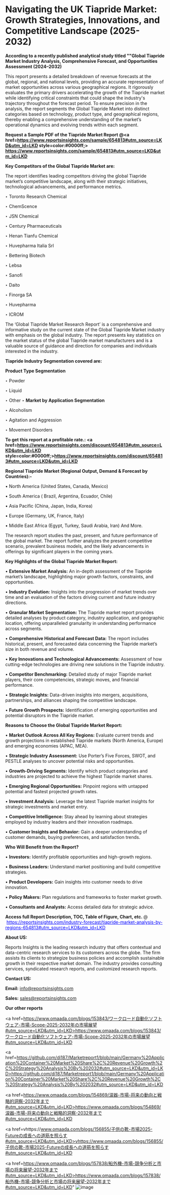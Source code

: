# Navigating the UK Tiapride Market: Growth Strategies, Innovations, and Competitive Landscape (2025-2032)

<strong>According to a recently published analytical study titled ""Global Tiapride Market Industry Analysis, Comprehensive Forecast, and Opportunities Assessment (2024–2032)</strong>

This report presents a detailed breakdown of revenue forecasts at the global, regional, and national levels, providing an accurate representation of market opportunities across various geographical regions. It rigorously evaluates the primary drivers accelerating the growth of the Tiapride market while identifying critical constraints that could shape the industry's trajectory throughout the forecast period. To ensure precision in the analysis, the report segments the Global Tiapride Market into distinct categories based on technology, product type, and geographical regions, thereby enabling a comprehensive understanding of the market’s operational dynamics and evolving trends within each segment.

<strong>Request a Sample PDF of the Tiapride Market Report </strong><strong>@<a href=https://www.reportsinsights.com/sample/654813#utm_source=LKD&utm_id=LKD style=color:#0000ff;> https://www.reportsinsights.com/sample/654813#utm_source=LKD&utm_id=LKD</a></strong></font>

<strong>Key Competitors of the Global Tiapride Market are:</strong>

The report identifies leading competitors driving the global Tiapride market’s competitive landscape, along with their strategic initiatives, technological advancements, and performance metrics.

‣ Toronto Research Chemical

‣ ChemScence

‣ JSN Chemical

‣ Century Pharmaceuticals

‣ Henan Tianfu Chemical

‣ Huvepharma Italia Srl

‣ Bettering Biotech

‣ Lebsa

‣ Sanofi

‣ Daito

‣ Finorga SA

‣ Huvepharma

‣ ICROM

The ‘Global Tiapride Market Research Report’ is a comprehensive and informative study on the current state of the Global Tiapride Market industry with emphasis on the global industry. The report presents key statistics on the market status of the global Tiapride market manufacturers and is a valuable source of guidance and direction for companies and individuals interested in the industry.

<strong>Tiapride Industry Segmentation covered are:</strong>

<strong>Product Type Segmentation</strong>

‣ Powder

‣ Liquid

‣ Other
‣ 
<strong>Market by Application Segmentation</strong>

‣ Alcoholism

‣ Agitation and Aggression

‣ Movement Disorders

<strong>To get this report at a profitable rate.: <a href=https://www.reportsinsights.com/discount/654813#utm_source=LKD&utm_id=LKD style=color:#0000ff;>https://www.reportsinsights.com/discount/654813#utm_source=LKD&utm_id=LKD</a></strong></font>

<strong>Regional Tiapride Market (Regional Output, Demand &amp; Forecast by Countries):-</strong>

• North America (United States, Canada, Mexico)

• South America ( Brazil, Argentina, Ecuador, Chile)

• Asia Pacific (China, Japan, India, Korea)

• Europe (Germany, UK, France, Italy)

• Middle East Africa (Egypt, Turkey, Saudi Arabia, Iran) And More.

The research report studies the past, present, and future performance of the global market. The report further analyzes the present competitive scenario, prevalent business models, and the likely advancements in offerings by significant players in the coming years.

<strong>Key Highlights of the Global Tiapride Market Report:</strong>

• <strong>Extensive Market Analysis:</strong> An in-depth assessment of the Tiapride market’s landscape, highlighting major growth factors, constraints, and opportunities.

• <strong>Industry Evolution:</strong> Insights into the progression of market trends over time and an evaluation of the factors driving current and future industry directions.

• <strong>Granular Market Segmentation:</strong> The Tiapride market report provides detailed analyses by product category, industry application, and geographic location, offering unparalleled granularity in understanding performance across segments.

• <strong>Comprehensive Historical and Forecast Data:</strong> The report includes historical, present, and forecasted data concerning the Tiapride market’s size in both revenue and volume.

• <strong>Key Innovations and Technological Advancements:</strong> Assessment of how cutting-edge technologies are driving new solutions in the Tiapride industry.

• <strong>Competitor Benchmarking:</strong> Detailed study of major Tiapride market players, their core competencies, strategic moves, and financial performance.

• <strong>Strategic Insights:</strong> Data-driven insights into mergers, acquisitions, partnerships, and alliances shaping the competitive landscape.

• <strong>Future Growth Prospects:</strong> Identification of emerging opportunities and potential disruptors in the Tiapride market.

<strong>Reasons to Choose the Global Tiapride Market Report:</strong>

• <strong>Market Outlook Across All Key Regions:</strong> Evaluate current trends and growth projections in established Tiapride markets (North America, Europe) and emerging economies (APAC, MEA).

• <strong>Strategic Industry Assessment:</strong> Use Porter’s Five Forces, SWOT, and PESTLE analyses to uncover potential risks and opportunities.

• <strong>Growth-Driving Segments:</strong> Identify which product categories and industries are projected to achieve the highest Tiapride market shares.

• <strong>Emerging Regional Opportunities:</strong> Pinpoint regions with untapped potential and fastest projected growth rates.

• <strong>Investment Analysis:</strong> Leverage the latest Tiapride market insights for strategic investments and market entry.

• <strong>Competitive Intelligence:</strong> Stay ahead by learning about strategies employed by industry leaders and their innovation roadmaps.

• <strong>Customer Insights and Behavior:</strong> Gain a deeper understanding of customer demands, buying preferences, and satisfaction trends.

<strong>Who Will Benefit from the Report?</strong>

• <strong>Investors:</strong> Identify profitable opportunities and high-growth regions.

• <strong>Business Leaders:</strong> Understand market positioning and build competitive strategies.

• <strong>Product Developers:</strong> Gain insights into customer needs to drive innovation.

• <strong>Policy Makers:</strong> Plan regulations and frameworks to foster market growth.

• <strong>Consultants and Analysts:</strong> Access detailed data for strategic advice.
</ul>
<strong>Access full Report Description, TOC, Table of Figure, Chart, etc. </strong>@  <a href=https://reportsinsights.com/industry-forecast/tiapride-market-analysis-by-regions-654813#utm_source=LKD&utm_id=LKD style=color:#0000ff;>https://reportsinsights.com/industry-forecast/tiapride-market-analysis-by-regions-654813#utm_source=LKD&utm_id=LKD</a></font>

<strong><strong>About US</strong>:</strong>

Reports Insights is the leading research industry that offers contextual and data-centric research services to its customers across the globe. The firm assists its clients to strategize business policies and accomplish sustainable growth in their respective market domain. The industry provides consulting services, syndicated research reports, and customized research reports.

<strong>Contact US:</strong>

<p class=""""><b>Email:</b> <a href=mailto:info@reportsinsights.com>info@reportsinsights.com</a></p>
<p class=""""><b>Sales:</b> <a href=mailto:sales@reportsinsights.com>sales@reportsinsights.com</a></p>

<strong>Our other reports</strong>

<a href=https://www.omaada.com/blogs/153843/ワークロード自動化ソフトウェア-市場-Scope-2025-2032年の市場展望#utm_source=LKD&utm_id=LKD>https://www.omaada.com/blogs/153843/ワークロード自動化ソフトウェア-市場-Scope-2025-2032年の市場展望#utm_source=LKD&utm_id=LKD</a>

<a href=https://github.com/di187/Marketreport1/blob/main/Germany%20Application%20Container%20Market%20Share%2C%20Revenue%20Growth%2C%20Strategy%20Analysis%20By%202032#utm_source=LKD&utm_id=LKD>https://github.com/di187/Marketreport1/blob/main/Germany%20Application%20Container%20Market%20Share%2C%20Revenue%20Growth%2C%20Strategy%20Analysis%20By%202032#utm_source=LKD&utm_id=LKD</a>

<a href=https://www.omaada.com/blogs/154869/涙器-市場-将来の動向と戦略的洞察-2032年まで#utm_source=LKD&utm_id=LKD>https://www.omaada.com/blogs/154869/涙器-市場-将来の動向と戦略的洞察-2032年まで#utm_source=LKD&utm_id=LKD</a>

<a href=vhttps://www.omaada.com/blogs/156855/子供の靴-市場2025-Futureの成長への道筋を照らす#utm_source=LKD&utm_id=LKD>vhttps://www.omaada.com/blogs/156855/子供の靴-市場2025-Futureの成長への道筋を照らす#utm_source=LKD&utm_id=LKD</a>

<a href=https://www.omaada.com/blogs/157838/船外機-市場-競争分析と市場の将来展望-2032年まで#utm_source=LKD&utm_id=LKD>https://www.omaada.com/blogs/157838/船外機-市場-競争分析と市場の将来展望-2032年まで#utm_source=LKD&utm_id=LKD</a>"
![image](https://github.com/user-attachments/assets/7262d1a4-abfa-47d1-9002-7f7e131145dc)

